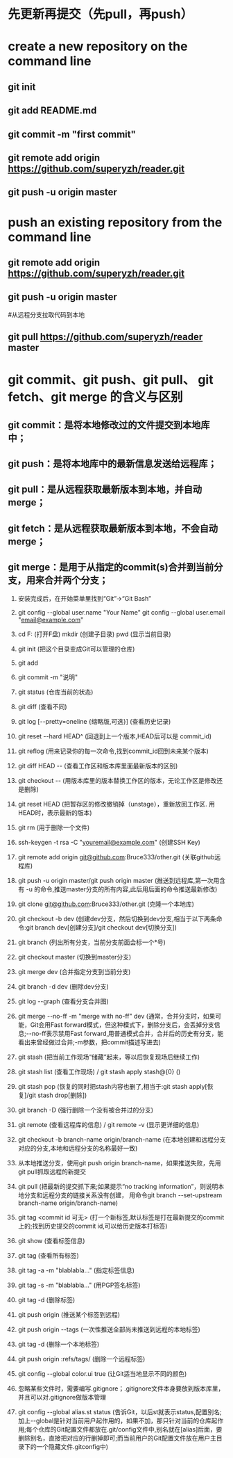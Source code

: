 
# 先更新再提交（先pull，再push）

# create a new repository on the command line
## git init
## git add README.md
## git commit -m "first commit"
## git remote add origin https://github.com/superyzh/reader.git
## git push -u origin master

#  push an existing repository from the command line
## git remote add origin https://github.com/superyzh/reader.git
## git push -u origin master

#从远程分支拉取代码到本地  
## git pull https://github.com/superyzh/reader  master  


# git commit、git push、git pull、 git fetch、git merge 的含义与区别

## git commit：是将本地修改过的文件提交到本地库中；
## git push：是将本地库中的最新信息发送给远程库；
## git pull：是从远程获取最新版本到本地，并自动merge；
## git fetch：是从远程获取最新版本到本地，不会自动merge；
## git merge：是用于从指定的commit(s)合并到当前分支，用来合并两个分支；



1.  安装完成后，在开始菜单里找到“Git”->“Git Bash”

2.  git config --global user.name "Your Name"
    git config --global user.email "email@example.com"

3.  cd F: (打开F盘)
    mkdir <name> (创建子目录)
    pwd (显示当前目录)

4.  git init (把这个目录变成Git可以管理的仓库)

5.  git add <file>

6.  git commit -m "说明"

7.  git status (仓库当前的状态)

8.  git diff (查看不同)

9.  git log [--pretty=oneline  {缩略版,可选}] (查看历史记录)

10. git reset --hard HEAD^ (回退到上一个版本,HEAD后可以是 commit_id)

11. git reflog (用来记录你的每一次命令,找到commit_id回到未来某个版本)

12. git diff HEAD -- <file> (查看工作区和版本库里面最新版本的区别)

13. git checkout -- <file> (用版本库里的版本替换工作区的版本，无论工作区是修改还是删除)

14. git reset HEAD <file> (把暂存区的修改撤销掉（unstage），重新放回工作区. 用HEAD时，表示最新的版本)

15. git rm (用于删除一个文件)

16. ssh-keygen -t rsa -C "youremail@example.com" (创建SSH Key)

17. git remote add origin git@github.com:Bruce333/other.git (关联github远程库)

18. git push -u origin master/git push origin master
    (推送到远程库,第一次用含有 -u 的命令,推送master分支的所有内容,此后用后面的命令推送最新修改)

19. git clone git@github.com:Bruce333/other.git (克隆一个本地库)

20. git checkout -b dev
    (创建dev分支，然后切换到dev分支,相当于以下两条命令:git branch dev[创建分支]/git checkout dev[切换分支])

21. git branch (列出所有分支，当前分支前面会标一个*号)

22. git checkout master (切换到master分支)

23. git merge dev (合并指定分支到当前分支)

24. git branch -d dev (删除dev分支)

25. git log --graph (查看分支合并图)

26. git merge --no-ff -m "merge with no-ff" dev
    (通常，合并分支时，如果可能，Git会用Fast forward模式，但这种模式下，删除分支后，会丢掉分支信息;--no-ff表示禁用Fast forward,用普通模式合并，合并后的历史有分支，能看出来曾经做过合并;-m参数，把commit描述写进去)

27. git stash (把当前工作现场“储藏”起来，等以后恢复现场后继续工作)

28. git stash list (查看工作现场) / git stash apply stash@{0} ()

29. git stash pop (恢复的同时把stash内容也删了,相当于:git stash apply[恢复]/git stash drop[删除])

30. git branch -D <name> (强行删除一个没有被合并过的分支)

31. git remote (查看远程库的信息) / git remote -v (显示更详细的信息)

32. git checkout -b branch-name origin/branch-name (在本地创建和远程分支对应的分支,本地和远程分支的名称最好一致)

33. 从本地推送分支，使用git push origin branch-name，如果推送失败，先用git pull抓取远程的新提交

34. git pull
    (把最新的提交抓下来;如果提示“no tracking information”，则说明本地分支和远程分支的链接关系没有创建，
    用命令git branch --set-upstream branch-name origin/branch-name)

35. git tag <name> <commit id 可无>
    (打一个新标签,默认标签是打在最新提交的commit上的;找到历史提交的commit id,可以给历史版本打标签)

36. git show <tagname> (查看标签信息)

37. git tag (查看所有标签)

38. git tag -a <tagname> -m "blablabla..." (指定标签信息)

39. git tag -s <tagname> -m "blablabla..." (用PGP签名标签)

40. git tag -d <name> (删除标签)

41. git push origin <tagname> (推送某个标签到远程)

42. git push origin --tags (一次性推送全部尚未推送到远程的本地标签)

43. git tag -d <tagname> (删除一个本地标签)

44. git push origin :refs/tags/<tagname> (删除一个远程标签)

45. git config --global color.ui true (让Git适当地显示不同的颜色)

46. 忽略某些文件时，需要编写.gitignore；.gitignore文件本身要放到版本库里，并且可以对.gitignore做版本管理

47. git config --global alias.st status
    (告诉Git，以后st就表示status,配置别名;加上--global是针对当前用户起作用的，如果不加，那只针对当前的仓库起作用;每个仓库的Git配置文件都放在.git/config文件中,别名就在[alias]后面，要删除别名，直接把对应的行删掉即可;而当前用户的Git配置文件放在用户主目录下的一个隐藏文件.gitconfig中)
